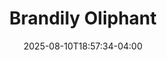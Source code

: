 ---
title: Brandily Oliphant
date: 2025-08-10T18:57:34-04:00
aliases: 
  - /people/brandily-olyphant
other_names: 
 - Brandily Olyphant
featured_image: brandily-oliphant.webp
featured_image_attr: 
featured_image_attr_link: 
featured_image_alt: 
featured_image_caption: 
Socials:
  Facebook: 
  Twitter: 
  Instagram: brandily.oliphant
  LinkedIn: 
  IBDB: 
  IMDb:
  Website: 
  Backstage: brandily-oliphant
---